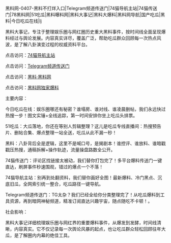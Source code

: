 #
黑料网-0407-黑料不打烊入口|Telegram频道传送门|74猫导航主站|74猫传送门|78黑料网|51吃瓜|黑料曝料网|黑料大事记|黑料大爆料|黑料网导航|国产吃瓜|黑料|今日吃瓜在线|lj

黑料大事记，专注于整理娱乐圈与网红圈历史重大黑料事件，按时间线全面呈现爆料经过与舆论发展。内容真实详尽，覆盖广泛，帮助吃瓜群众回顾每一次热点风波，是了解八卦演变过程的权威资料平台。


点击访问：<a href="https://74mao.com/">74猫导航主站</a>

点击访问：<a href="https://74mao.com/">Telegram频道传送门</a>

点击访问：<a href="https://ert-6he.pages.dev/">黑料·黑料网</a>

点击访问：<a href="https://fge-7ja.pages.dev/">黑料网独家爆料</a>


主要内容：


今日吃瓜在线：娱乐圈哪还有秘密？谁塌房、谁对线、谁凌晨删帖，我们永远快过热搜一步！图文实锤+全线追踪，第一时间安排你坐上吃瓜头排票。

51吃瓜：大瓜落地，你还在等别人剪辑整理？这儿是吃瓜专线直播间：热搜预告片、删帖合集、爆点整理一站全送，吃瓜从此不漏一秒！

黑料：八卦背后全是逻辑，这里不是喊口号，是揭剧本！谁控评、谁放料、谁暗戳戳压热搜，通稿拆解+操作轨迹，流量操盘路数全公开。

74猫传送门：评论区找链接太被动，我们替你打包完了！多平台爆料传送门一键直达，刷屏事件秒速围观，错过的爆点一个不落！

74猫导航主站：别再到处翻资料，我们替你画好全图！最新爆料、冷门黑点、沉底旧瓜，全网索引统一整合，吃瓜路径一键导航。

Telegram频道传送门：TG太杂？我们已经全给你分类整理完了！从吃瓜爆料到工具资源，再到暗网神秘频道，精准订阅直达兴趣宇宙，随点随吃不卡顿！。


社会影响：

黑料大事记详细梳理娱乐圈与网红界的重要爆料事件，从爆发到发酵，时间线清晰，内容真实。它不仅记录每一次舆论风暴的起点，也让吃瓜群众轻松回顾往年大瓜，是了解圈内内幕的绝佳工具。

<span style="display:none;">[Canonical link](）</span>

